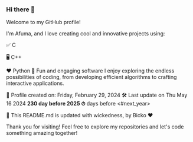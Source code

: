 ### Hi there 👋
Welcome to my GitHub profile!

I'm Afuma, and I love creating cool and innovative projects using:

✅ C

🖥️ C++

❤️ Python
🎉 Fun and engaging software
I enjoy exploring the endless possibilities of coding, from developing efficient algorithms to crafting interactive applications.

📅 Profile created on: Friday, February 29, 2024
🛠️ Last update on Thu May 16 2024
**230 day before 2025 ⏱** days before <#next_year>

🤖 This README.md is updated with wickedness, by Bicko ❤️

Thank you for visiting! Feel free to explore my repositories and let's code something amazing together!

